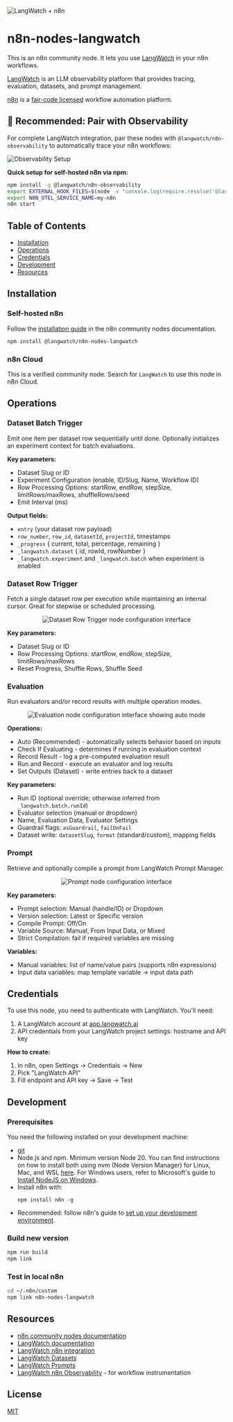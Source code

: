 ![LangWatch + n8n](./assets/cover.webp)

# n8n-nodes-langwatch

This is an n8n community node. It lets you use [LangWatch](https://langwatch.ai) in your n8n workflows.

[LangWatch](https://langwatch.ai) is an LLM observability platform that provides tracing, evaluation, datasets, and prompt management.

[n8n](https://n8n.io/) is a [fair-code licensed](https://docs.n8n.io/reference/license/) workflow automation platform.

## 🚀 **Recommended: Pair with Observability**

For complete LangWatch integration, pair these nodes with `@langwatch/n8n-observability` to automatically trace your n8n workflows:

![Observability Setup](./assets/observability.webp)

**Quick setup for self-hosted n8n via npm:**
```bash
npm install -g @langwatch/n8n-observability
export EXTERNAL_HOOK_FILES=$(node -e "console.log(require.resolve('@langwatch/n8n-observability/hooks'))")
export N8N_OTEL_SERVICE_NAME=my-n8n
n8n start
```

## Table of Contents

- [Installation](#installation)  
- [Operations](#operations)  
- [Credentials](#credentials)  
- [Development](#development)  
- [Resources](#resources)

## Installation

### Self-hosted n8n
Follow the [installation guide](https://docs.n8n.io/integrations/community-nodes/installation/) in the n8n community nodes documentation.

```bash
npm install @langwatch/n8n-nodes-langwatch
```

### n8n Cloud
This is a verified community node. Search for `LangWatch` to use this node in n8n Cloud.

## Operations

### Dataset Batch Trigger
Emit one item per dataset row sequentially until done. Optionally initializes an experiment context for batch evaluations.

**Key parameters:**
- Dataset Slug or ID
- Experiment Configuration (enable, ID/Slug, Name, Workflow ID)
- Row Processing Options: startRow, endRow, stepSize, limitRows/maxRows, shuffleRows/seed
- Emit Interval (ms)

**Output fields:**
- `entry` (your dataset row payload)
- `row_number`, `row_id`, `datasetId`, `projectId`, timestamps
- `_progress` { current, total, percentage, remaining }
- `_langwatch.dataset` { id, rowId, rowNumber }
- `_langwatch.experiment` and `_langwatch.batch` when experiment is enabled

### Dataset Row Trigger
Fetch a single dataset row per execution while maintaining an internal cursor. Great for stepwise or scheduled processing.

<div align="center">
  <img src="./assets/trigger-dataset-row.webp" alt="Dataset Row Trigger node configuration interface" style="max-width: 500px;" />
</div>

**Key parameters:**
- Dataset Slug or ID
- Row Processing Options: startRow, endRow, stepSize, limitRows/maxRows
- Reset Progress, Shuffle Rows, Shuffle Seed

### Evaluation
Run evaluators and/or record results with multiple operation modes.

<div align="center">
  <img src="./assets/node-evaluation-auto.webp" alt="Evaluation node configuration interface showing auto mode" style="max-width: 500px;" />
</div>

**Operations:**
- Auto (Recommended) - automatically selects behavior based on inputs
- Check If Evaluating - determines if running in evaluation context
- Record Result - log a pre-computed evaluation result
- Run and Record - execute an evaluator and log results
- Set Outputs (Dataset) - write entries back to a dataset

**Key parameters:**
- Run ID (optional override; otherwise inferred from `_langwatch.batch.runId`)
- Evaluator selection (manual or dropdown)
- Name, Evaluation Data, Evaluator Settings
- Guardrail flags: `asGuardrail`, `failOnFail`
- Dataset write: `datasetSlug`, `format` (standard/custom), mapping fields

### Prompt
Retrieve and optionally compile a prompt from LangWatch Prompt Manager.

<div align="center">
  <img src="./assets/node-prompt.webp" alt="Prompt node configuration interface" style="max-width: 500px;" />
</div>

**Key parameters:**
- Prompt selection: Manual (handle/ID) or Dropdown
- Version selection: Latest or Specific version
- Compile Prompt: Off/On
- Variable Source: Manual, From Input Data, or Mixed
- Strict Compilation: fail if required variables are missing

**Variables:**
- Manual variables: list of name/value pairs (supports n8n expressions)
- Input data variables: map template variable → input data path

## Credentials

To use this node, you need to authenticate with LangWatch. You'll need:

1. A LangWatch account at [app.langwatch.ai](https://app.langwatch.ai)
2. API credentials from your LangWatch project settings: hostname and API key

**How to create:**
1. In n8n, open Settings → Credentials → New
2. Pick "LangWatch API"
3. Fill endpoint and API key → Save → Test

## Development

### Prerequisites
You need the following installed on your development machine:

- [git](https://git-scm.com/downloads)
- Node.js and npm. Minimum version Node 20. You can find instructions on how to install both using nvm (Node Version Manager) for Linux, Mac, and WSL [here](https://github.com/nvm-sh/nvm). For Windows users, refer to Microsoft's guide to [Install NodeJS on Windows](https://docs.microsoft.com/en-us/windows/dev-environment/javascript/nodejs-on-windows).
- Install n8n with:
  ```
  npm install n8n -g
  ```
- Recommended: follow n8n's guide to [set up your development environment](https://docs.n8n.io/integrations/creating-nodes/build/node-development-environment/).

### Build new version
```bash
npm run build
npm link
```

### Test in local n8n
```bash
cd ~/.n8n/custom
npm link n8n-nodes-langwatch
```

## Resources

- [n8n community nodes documentation](https://docs.n8n.io/integrations/#community-nodes)
- [LangWatch documentation](https://docs.langwatch.ai)
- [LangWatch n8n integration](https://docs.langwatch.ai/integrations/n8n)
- [LangWatch Datasets](https://docs.langwatch.ai/datasets/overview)
- [LangWatch Prompts](https://docs.langwatch.ai/features/prompt-versioning#prompt-versioning)
- [LangWatch n8n Observability](https://github.com/langwatch/n8n-observability) - for workflow instrumentation

## License

[MIT](./LICENSE.md)
